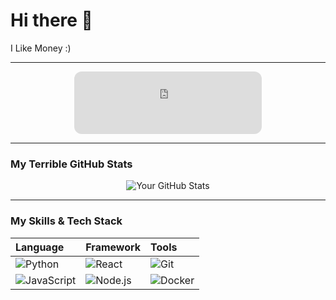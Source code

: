 # Hi there 👋

I Like Money :)

---

<div align="center">
  <iframe 
    src="https://github.com/KimmyJay726/my-gh-widgets/blob/main/stock-ticker.html" 
    frameborder="0" 
    width="300" 
    height="100" 
    style="border-radius: 12px;">
  </iframe>
</div>

---

### My Terrible GitHub Stats

<div align="center">
  <img src="https://github-readme-stats.vercel.app/api?username=KimmyJay726&show_icons=true&theme=radical" alt="Your GitHub Stats" />
</div>

---

### My Skills & Tech Stack

| Language | Framework | Tools |
| :--- | :--- | :--- |
| ![Python](https://img.shields.io/badge/Python-3776AB?style=for-the-badge&logo=python&logoColor=white) | ![React](https://img.shields.io/badge/React-20232A?style=for-the-badge&logo=react&logoColor=61DAFB) | ![Git](https://img.shields.io/badge/Git-F05032?style=for-the-badge&logo=git&logoColor=white) |
| ![JavaScript](https://img.shields.io/badge/JavaScript-F7DF1E?style=for-the-badge&logo=javascript&logoColor=black) | ![Node.js](https://img.shields.io/badge/Node.js-339933?style=for-the-badge&logo=nodedotjs&logoColor=white) | ![Docker](https://img.shields.io/badge/Docker-2496ED?style=for-the-badge&logo=docker&logoColor=white) |
